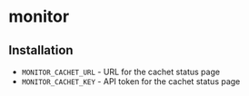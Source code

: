 # monitor

## Installation

- `MONITOR_CACHET_URL` - URL for the cachet status page
- `MONITOR_CACHET_KEY` - API token for the cachet status page
